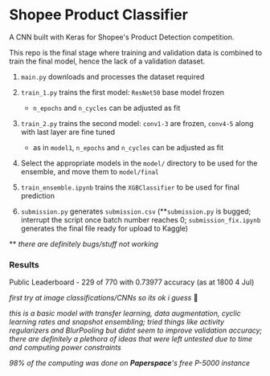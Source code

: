 # Shopee Product Classifier

A CNN built with Keras for Shopee's Product Detection competition.

This repo is the final stage where training and validation data is combined to train the final model, hence the lack of a validation dataset.

1.  `main.py` downloads and processes the dataset required

2.  `train_1.py` trains the first model: `ResNet50` base model frozen

    - `n_epochs` and `n_cycles` can be adjusted as fit

3.  `train_2.py` trains the second model: `conv1-3` are frozen, `conv4-5` along with last layer are fine tuned

    - as in `model1`, `n_epochs` and `n_cycles` can be adjusted as fit

4.  Select the appropriate models in the `model/` directory to be used for the ensemble, and move them to `model/final`

5.  `train_ensemble.ipynb` trains the `XGBClassifier` to be used for final prediction

6.  `submission.py` generates `submission.csv` (\*\*`submission.py` is bugged; interrupt the script once batch number reaches 0; `submission_fix.ipynb` generates the final file ready for upload to Kaggle)

\*\* _there are definitely bugs/stuff not working_

### Results

Public Leaderboard - 229 of 770 with 0.73977 accuracy (as at 1800 4 Jul)

_first try at image classifications/CNNs so its ok i guess_ 🤷

_this is a basic model with transfer learning, data augmentation, cyclic learning rates and snapshot ensembling; tried things like activity regularizers and BlurPooling but didnt seem to improve validation accuracy; there are definitely a plethora of ideas that were left untested due to time and computing power constraints_

_98% of the computing was done on **Paperspace**'s free P-5000 instance_
